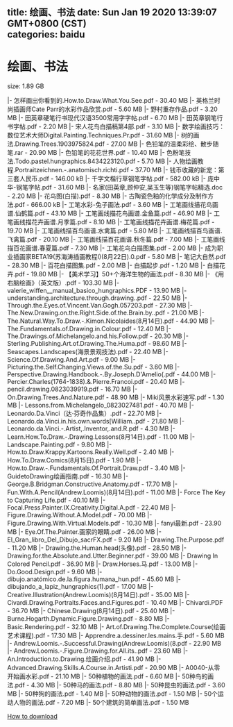 
title: 绘画、书法
date: Sun Jan 19 2020 13:39:07 GMT+0800 (CST)    
categories: baidu
---

# 绘画、书法
size: 1.89 GB
 
 
|- 怎样画出你看到的.How.to.Draw.What.You.See.pdf - 30.40 MB
|- 英格兰时尚插画师Cate Parr的水彩作品欣赏.pdf - 5.60 MB
|- 野村重存作品.pdf - 3.20 MB
|- 田英章硬笔行书现代汉语3500常用字字帖.pdf - 6.70 MB
|- 田英章钢笔行书字帖.pdf - 2.20 MB
|- 宋人花鸟白描稿第4部.pdf - 3.10 MB
|- 数字绘画技巧：数位艺术大师Digital.Painting.Techniques.Pr.pdf - 31.60 MB
|- 树的画法.Drawing.Trees.1903975824.pdf - 27.00 MB
|- 色铅笔的温柔彩绘、散步随笔.rar - 20.90 MB
|- 色铅笔的花花世界.pdf - 10.40 MB
|- 色粉笔技法.Todo.pastel.hungraphics.8434223120.pdf - 5.70 MB
|- 人物绘画教程.Portraitzeichnen.-.anatomisch.richti.pdf - 37.70 MB
|- 钱币收藏的新宠：第三套人民币.pdf - 146.00 kB
|- 千字文楷行草钢笔字帖.pdf - 582.00 kB
|- 庞中华-钢笔字帖.pdf - 31.60 MB
|- 名家(田英章,顾仲安,吴玉生等)钢笔字帖精选.doc - 2.20 MB
|- 花鸟图(白描).pdf - 8.30 MB
|- 古陶瓷色釉的化学成分及制作方法.pdf - 666.00 kB
|- 工笔水彩-兔子画法.pdf - 3.60 MB
|- 工笔画线描花鸟画谱.仙鹤篇.pdf - 43.10 MB
|- 工笔画线描花鸟画谱.金鱼篇.pdf - 46.90 MB
|- 工笔画线描花卉画谱.月季篇.pdf - 8.10 MB
|- 工笔画线描花卉画谱.梅花篇.pdf - 19.70 MB
|- 工笔画线描百鸟画谱.水禽篇.pdf - 5.80 MB
|- 工笔画线描百鸟画谱.飞禽篇.pdf - 20.10 MB
|- 工笔画线描百花画谱.秋冬篇.pdf - 7.00 MB
|- 工笔画线描百花画谱.春夏篇.pdf - 7.30 MB
|- 工笔花鸟白描图集.pdf - 2.00 MB
|- 成为职业插画家BETA19(苏海涛插画教程Ⅰ)(8月22日).0.pdf - 5.80 MB
|- 笔记大自然.pdf - 28.30 MB
|- 百花白描图集.pdf - 2.00 MB
|- 白描起步.pdf - 1.20 MB
|- 白描花卉.pdf - 19.80 MB
|- 【美术学习】50+个海洋生物的画法.pdf - 8.30 MB
|- 《用右脑绘画》（英文版）.pdf - 103.30 MB
|- valerie_wiffen__manual_basico_hungraphics.PDF - 13.90 MB
|- understanding.architecture.through.drawing..pdf - 22.50 MB
|- Through.the.Eyes.of.Vincent.Van.Gogh.057203.pdf - 27.30 MB
|- The.New.Drawing.on.the.Right.Side.of.the.Brain.by..pdf - 21.00 MB
|- The.Natural.Way.To.Draw.-.Kimon.Nicolaides(8月14日).pdf - 44.90 MB
|- The.Fundamentals.of.Drawing.in.Colour.pdf - 12.40 MB
|- The.Drawings.of.Michelangelo.and.his.Follow.pdf - 20.30 MB
|- Sterling.Publishing.Art.of.Drawing.The.Huma.pdf - 98.60 MB
|- Seascapes.Landscapes(海景景观技法).pdf - 22.40 MB
|- Science.Of.Drawing.And.Art.pdf - 9.00 MB
|- Picturing.the.Self.Changing.Views.of.the.Su.pdf - 3.60 MB
|- Perspective.Drawing.Handbook.-.By.Joseph.D'Amelio(.pdf - 44.00 MB
|- Percier.Charles(1764-1838).&.Pierre.Francoi.pdf - 20.40 MB
|- pencil.drawing.0823039919.pdf - 16.70 MB
|- On.Drawing.Trees.And.Nature.pdf - 48.90 MB
|- Miki风景水彩速写.pdf - 1.30 MB
|- Lessons.from.Michelangelo_0823027481.pdf - 40.70 MB
|- Leonardo.Da.Vinci（达·芬奇作品集）.pdf - 22.70 MB
|- Leonardo.da.Vinci.in.his.own.words[William..pdf - 21.80 MB
|- Leonardo.da.Vinci.-.Artist,.Inventor,.and.R.pdf - 4.30 MB
|- Learn.How.To.Draw.-.Drawing.Lessons(8月14日).pdf - 11.00 MB
|- Landscape.Painting.pdf - 9.80 MB
|- How.to.Draw.Krappy.Kartoons.Really.Well.pdf - 2.40 MB
|- How.To.Draw.Comics(8月15日).pdf - 1.90 MB
|- How.to.Draw.-.Fundamentals.Of.Portrait.Draw.pdf - 3.40 MB
|- GuidetoDrawing绘画指南.pdf - 16.30 MB
|- George.B.Bridgman.Constructive.Anatomy.pdf - 17.70 MB
|- Fun.With.A.Pencil(Andrew.Loomis)(8月14日).pdf - 11.00 MB
|- Force The Key to Capturing Life.pdf - 40.10 MB
|- Focal.Press.Painter.IX.Creativity.Digital.A.pdf - 22.40 MB
|- Figure.Drawing.Without.A.Model.pdf - 70.00 MB
|- Figure.Drawing.With.Virtual.Models.pdf - 10.30 MB
|- fanyi最新.pdf - 23.90 MB
|- Eye.Of.The.Painter.画家的眼睛.pdf - 26.00 MB
|- El_Gran_libro_Del_Dibujo_sacrFX.pdf - 9.20 MB
|- Drawing.The.Purpose.pdf - 11.20 MB
|- Drawing.the.Human.head(头像).pdf - 28.50 MB
|- Drawing.for.the.Absolute.and.Utter.Beginner.pdf - 39.00 MB
|- Drawing In Colored Pencil.pdf - 36.90 MB
|- Draw.Horses.马.pdf - 13.00 MB
|- Do.Good.Design.pdf - 9.60 MB
|- dibujo.anatómico.de.la.figura.humana_hun.pdf - 45.60 MB
|- dibujando_a_lapiz_hungraphics(1).pdf - 17.00 MB
|- Creative.Illustration(Andrew.Loomis)(8月14日).pdf - 35.00 MB
|- Civardi.Drawing.Portraits.Faces.and.Figures.pdf - 10.40 MB
|- Chivardi.PDF - 36.70 MB
|- Chinese.Drawing(8月14日).pdf - 25.40 MB
|- Burne.Hogarth.Dynamic.Figure.Drawing.pdf - 8.80 MB
|- Basic.Rendering.pdf - 32.10 MB
|- Art.of.Drawing.The.Complete.Course(绘画艺术课程).pdf - 17.30 MB
|- Apprendre.a.dessiner.les.mains.手.pdf - 5.60 MB
|- Andrew.Loomis.-.Successful.Drawing(Andrew.Loomis)(8.pdf - 22.90 MB
|- Andrew.Loomis.-.Figure.Drawing.for.All.its..pdf - 23.60 MB
|- An.Introduction.to.Drawing.绘画介绍.pdf - 41.90 MB
|- Advanced.Drawing.Skills.A.Course.in.Artisti.pdf - 20.90 MB
|- A0040-从零开始画水彩.pdf - 21.10 MB
|- 50种植物的画法.pdf - 6.60 MB
|- 50种鸟的画法.pdf - 4.30 MB
|- 50种马的画法.pdf - 8.80 MB
|- 50种昆虫的画法.pdf - 3.60 MB
|- 50种狗的画法.pdf - 1.40 MB
|- 50种动物的画法.pdf - 1.50 MB
|- 50个运动人物的画法.pdf - 7.20 MB
|- 50个建筑的简单画法.pdf - 1.50 MB

[How to download](https://bpcam.bemobtrk.com/go/2ceec3aa-1ca2-46d6-b9ff-aaa5c184517c?jno=3541)